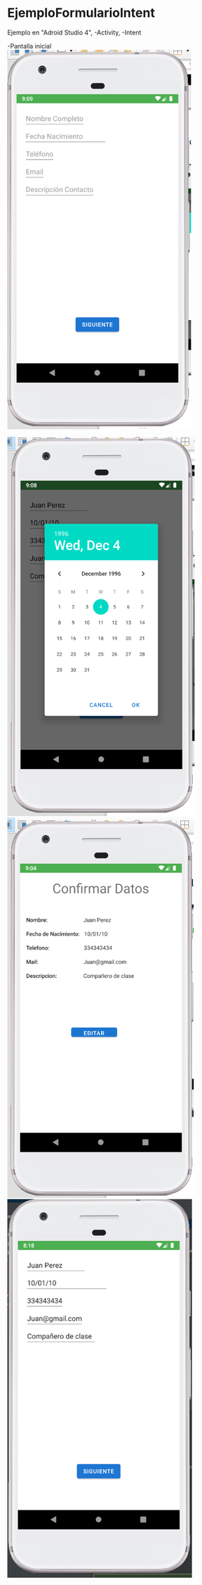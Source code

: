 # EjemploFormularioIntent
 
Ejemplo en "Adroid Studio 4", 
-Activity, 
-Intent


-Pantalla inicial
![Captura1](https://github.com/mltlmau365/EjemploActivityIntent/blob/main/Captura1.PNG)


![Captura2](https://github.com/mltlmau365/EjemploActivityIntent/blob/main/Captura2.PNG)
![Captura3](https://github.com/mltlmau365/EjemploActivityIntent/blob/main/Captura3.PNG)
![Captura4](https://github.com/mltlmau365/EjemploActivityIntent/blob/main/Captura4.PNG)
